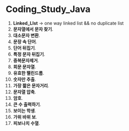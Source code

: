 # Coding_Study_Java

1. **Linked_LIst** -> one way linked list && no duplicate list
2. **문자열에서 문자 찾기**.     
3. **대소문자 변환**.     
4. **문장 속 단어**.     
5. **단어 뒤집기**.     
6. **특정 문자 뒤집기**.     
7. **중복문자제거**.     
8. **회문 문자열**.     
9. **유효한 팰린드롬**.     
10. **숫자만 추출**.     
11. **가장 짧은 문자거리**.    
12. **문자열 압축**.
13. **암호**.   
14. **큰 수 출력하기**.    
15. **보이는 학생**.     
16. **가위 바위 보**.     
17. **피보나치 수열**.               
